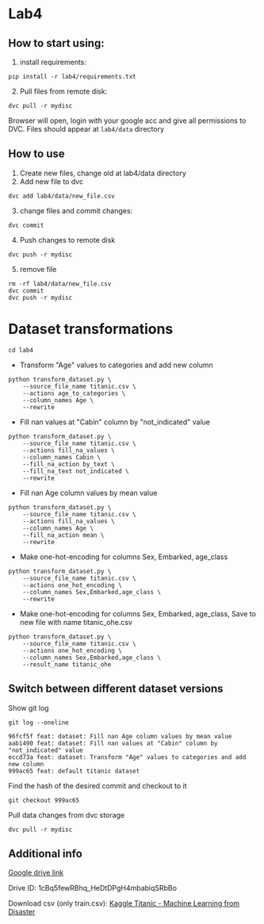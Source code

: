 # Lab4

## How to start using:
1. install requirements:
```shell
pip install -r lab4/requirements.txt
```
2. Pull files from remote disk:
```shell
dvc pull -r mydisc
```
Browser will open, login with your google acc and give all permissions to DVC.
Files should appear at `lab4/data` directory
## How to use
1. Create new files, change old at lab4/data directory
2. Add new file to dvc
```shell
dvc add lab4/data/new_file.csv
```
3. change files and commit changes:
```shell
dvc commit
```
4. Push changes to remote disk
```shell
dvc push -r mydisc
```
5. remove file
```shell
rm -rf lab4/data/new_file.csv
dvc commit
dvc push -r mydisc
```
# Dataset transformations
```shell
cd lab4
```
- Transform "Age" values to categories and add new column
```shell
python transform_dataset.py \
    --source_file_name titanic.csv \
    --actions age_to_categories \
    --column_names Age \
    --rewrite
```
- Fill nan values at "Cabin" column by "not_indicated" value
```shell
python transform_dataset.py \
    --source_file_name titanic.csv \
    --actions fill_na_values \
    --column_names Cabin \
    --fill_na_action by_text \
    --fill_na_text not_indicated \
    --rewrite
```
- Fill nan Age column values by mean value
```shell
python transform_dataset.py \
    --source_file_name titanic.csv \
    --actions fill_na_values \
    --column_names Age \
    --fill_na_action mean \
    --rewrite
```
- Make one-hot-encoding for columns Sex, Embarked, age_class
```shell
python transform_dataset.py \
    --source_file_name titanic.csv \
    --actions one_hot_encoding \
    --column_names Sex,Embarked,age_class \
    --rewrite
```
- Make one-hot-encoding for columns Sex, Embarked, age_class, Save to new file with name titanic_ohe.csv
```shell
python transform_dataset.py \
    --source_file_name titanic.csv \
    --actions one_hot_encoding \
    --column_names Sex,Embarked,age_class \
    --result_name titanic_ohe
```
## Switch between different dataset versions
Show git log
```shell
git log --oneline
```
```shell
96fcf5f feat: dataset: Fill nan Age column values by mean value
aab1490 feat: dataset: Fill nan values at "Cabin" column by "not_indicated" value
eccd73a feat: dataset: Transform "Age" values to categories and add new column
999ac65 feat: default titanic dataset
```
Find the hash of the desired commit and checkout to it
```shell
git checkout 999ac65
```
Pull data changes from dvc storage
```shell
dvc pull -r mydisc
```
## Additional info

[Google drive link](https://drive.google.com/drive/folders/1cBq5fewRBhq_HeDtDPgH4mbabiqSRbBo)

Drive ID: 1cBq5fewRBhq_HeDtDPgH4mbabiqSRbBo

Download csv (only train.csv): [Kaggle Titanic - Machine Learning from Disaster](https://www.kaggle.com/competitions/titanic/data?select=train.csv)
